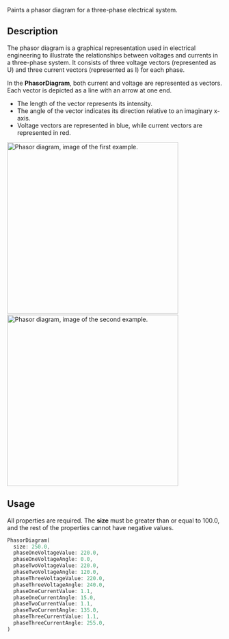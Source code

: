 Paints a phasor diagram for a three-phase electrical system.

## Description

The phasor diagram is a graphical representation used in electrical engineering to illustrate the 
relationships between voltages and currents in a three-phase system. It consists of three voltage 
vectors (represented as U) and three current vectors (represented as I) for each phase.

In the **PhasorDiagram**, both current and voltage are represented as vectors. Each vector is 
depicted as a line with an arrow at one end.

* The length of the vector represents its intensity.
* The angle of the vector indicates its direction relative to an imaginary x-axis.
* Voltage vectors are represented in blue, while current vectors are represented in red.

<p>
  <img src="https://raw.githubusercontent.com/Arsenije95/files/main/images/example_images/example_1.jpg"
    alt="Phasor diagram, image of the first example." height="400"/>
  &nbsp;&nbsp;&nbsp;&nbsp;
  <img src="https://raw.githubusercontent.com/Arsenije95/files/main/images/example_images/example_2.jpg"
   alt="Phasor diagram, image of the second example." height="400"/>
</p>

## Usage

All properties are required. The **size** must be greater than or equal to 100.0, and the rest of the 
properties cannot have negative values.

```dart
PhasorDiagram(
  size: 250.0,
  phaseOneVoltageValue: 220.0,
  phaseOneVoltageAngle: 0.0,
  phaseTwoVoltageValue: 220.0,
  phaseTwoVoltageAngle: 120.0,
  phaseThreeVoltageValue: 220.0,
  phaseThreeVoltageAngle: 240.0,
  phaseOneCurrentValue: 1.1,
  phaseOneCurrentAngle: 15.0,
  phaseTwoCurrentValue: 1.1,
  phaseTwoCurrentAngle: 135.0,
  phaseThreeCurrentValue: 1.1,
  phaseThreeCurrentAngle: 255.0,
)
```
